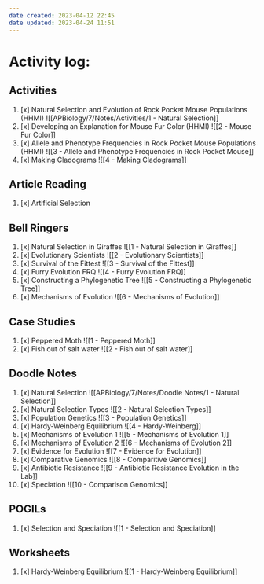 ```yaml
---
date created: 2023-04-12 22:45
date updated: 2023-04-24 11:51
---
```


# Activity log:

## Activities

1. [x] Natural Selection and Evolution of Rock Pocket Mouse Populations (HHMI)
   ![[APBiology/7/Notes/Activities/1 - Natural Selection]]
2. [x] Developing an Explanation for Mouse Fur Color (HHMI)
   ![[2 - Mouse Fur Color]]
3. [x] Allele and Phenotype Frequencies in Rock Pocket Mouse Populations (HHMI)
   ![[3 - Allele and Phenotype Frequencies in Rock Pocket Mouse]]
4. [x] Making Cladograms
   ![[4 - Making Cladograms]]

## Article Reading

1. [x] Artificial Selection

## Bell Ringers

1. [x] Natural Selection in Giraffes
   ![[1 - Natural Selection in Giraffes]]
2. [x] Evolutionary Scientists
   ![[2 - Evolutionary Scientists]]
3. [x] Survival of the Fittest
   ![[3 - Survival of the Fittest]]
4. [x] Furry Evolution FRQ
   ![[4 - Furry Evolution FRQ]]
5. [x] Constructing a Phylogenetic Tree
   ![[5 - Constructing a Phylogenetic Tree]]
6. [x] Mechanisms of Evolution
   ![[6 - Mechanisms of Evolution]]

## Case Studies

1. [x] Peppered Moth
   ![[1 - Peppered Moth]]
2. [x] Fish out of salt water
   ![[2 - Fish out of salt water]]

## Doodle Notes

1. [x] Natural Selection
   ![[APBiology/7/Notes/Doodle Notes/1 - Natural Selection]]
2. [x] Natural Selection Types
   ![[2 - Natural Selection Types]]
3. [x] Population Genetics
   ![[3 - Population Genetics]]
4. [x] Hardy-Weinberg Equilibrium
   ![[4 - Hardy-Weinberg]]
5. [x] Mechanisms of Evolution 1
   ![[5 - Mechanisms of Evolution 1]]
6. [x] Mechanisms of Evolution 2
   ![[6 - Mechanisms of Evolution 2]]
7. [x] Evidence for Evolution
   ![[7 - Evidence for Evolution]]
8. [x] Comparative Genomics
   ![[8 - Comparitive Genomics]]
9. [x] Antibiotic Resistance
   ![[9 - Antibiotic Resistance Evolution in the Lab]]
10. [x] Speciation
    ![[10 - Comparison Genomics]]

## POGILs

1. [x] Selection and Speciation
   ![[1 - Selection and Speciation]]

## Worksheets

1. [x] Hardy-Weinberg Equilibrium
   ![[1 - Hardy-Weinberg Equilibrium]]

